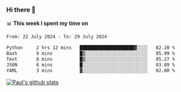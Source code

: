 ### Hi there 👋

📊 **This week I spent my time on**
<!--START_SECTION:waka-->

```txt
From: 22 July 2024 - To: 29 July 2024

Python     2 hrs 12 mins   ████████████████████▓░░░░   82.20 %
Bash       9 mins          █▒░░░░░░░░░░░░░░░░░░░░░░░   05.99 %
Text       8 mins          █▒░░░░░░░░░░░░░░░░░░░░░░░   05.27 %
JSON       6 mins          █░░░░░░░░░░░░░░░░░░░░░░░░   03.89 %
YAML       3 mins          ▓░░░░░░░░░░░░░░░░░░░░░░░░   02.00 %
```

<!--END_SECTION:waka-->


[![Paul's github stats](https://github-readme-stats.vercel.app/api?username=mickeyouyou&theme=dracula&show_icons=true)](https://github.com/anuraghazra/github-readme-stats)
